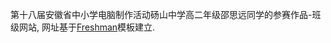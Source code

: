 
第十八届安徽省中小学电脑制作活动砀山中学高二年级邵思远同学的参赛作品-班级网站, 网址基于[Freshman](http://github.com/yulijia/freshman)模板建立. 

